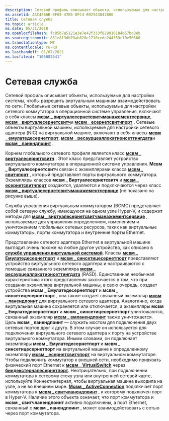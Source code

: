 ```yaml
---
description: Сетевой профиль описывает объекты, используемые для настройки системы, чтобы разрешить виртуальным машинам взаимодействовать по сети.
ms.assetid: A5C4866B-0F65-47B5-8FC4-B92943842B86
title: Сетевая служба
ms.topic: article
ms.date: 05/31/2018
ms.openlocfilehash: fc85b7a5121a3e7e42f333f829816184b57bd8eb
ms.sourcegitcommit: 831e8f3db78ab820e1710cede244553c70e50500
ms.translationtype: MT
ms.contentlocale: ru-RU
ms.lasthandoff: 01/07/2021
ms.locfileid: "105682641"
---
```

# <a name="networking-service"></a>Сетевая служба

Сетевой профиль описывает объекты, используемые для настройки системы, чтобы разрешить виртуальным машинам взаимодействовать по сети. Глобальные сетевые объекты, используемые для настройки сетевого коммутатора в операционной системе управления, включают в себя классы [**мсвм \_ виртуалесернетсвитчманажементсервице**](msvm-virtualethernetswitchmanagementservice.md), [**мсвм \_ виртуалесернетсвитч**](msvm-virtualethernetswitch.md)и [**мсвм \_ есернетсвитчпорт**](msvm-ethernetswitchport.md) . Сетевые объекты виртуальной машины, используемые для настройки сетевого адаптера (NIC) на виртуальной машине, включают в себя классы [**мсвм \_ емулатедесернетпорт**](msvm-emulatedethernetport.md), [**мсвм \_ ресаурцеаллокатионсеттингдата**](msvm-resourceallocationsettingdata.md)и [**мсвм \_ ланендпоинт**](msvm-lanendpoint.md) .

Корнем глобального сетевого профиля является класс [**мсвм \_ виртуалесернетсвитч**](msvm-virtualethernetswitch.md) . Этот класс представляет устройство виртуального коммутатора в операционной системе управления. **Мсвм \_ Виртуалесернетсвитч** связан с экземплярами класса [**мсвм \_ свитчпорт**](https://www.bing.com/search?q=**Msvm\_SwitchPort**) , который представляет порты виртуального коммутатора. Экземпляры классов **мсвм \_ Виртуалесернетсвитч** и [**мсвм \_ есернетсвитчпорт**](msvm-ethernetswitchport.md) создаются, удаляются и подключаются через класс [**мсвм \_ виртуалесернетсвитчманажементсервице**](msvm-virtualethernetswitchmanagementservice.md) (не показано на рисунке выше).

Служба управления виртуальным коммутатором (ВСМС) представляет собой сетевую службу, имеющуюся на одном узле Hyper-V, и содержит методы для [**мсвм \_ виртуалесернетсвитчманажементсервице**](msvm-virtualethernetswitchmanagementservice.md) , используемые для управления определением, изменением и уничтожением глобальных сетевых ресурсов, таких как виртуальные коммутаторы, порты коммутатора и внутренние порты Ethernet.

Представление сетевого адаптера Ethernet в виртуальной машине выглядит очень похоже на любое другое устройство, как описано в [**службе управления виртуальной системой**](virtual-system-management-service.md). Классы [**мсвм \_ Емулатедесернетпорт**](msvm-emulatedethernetport.md) и [**мсвм \_ синсетицесернетпорт**](msvm-syntheticethernetport.md) представляют устройство виртуального сетевого адаптера и настраиваются с помощью связанного экземпляра [**мсвм \_ ресаурцеаллокатионсеттингдата**](msvm-resourceallocationsettingdata.md) (RASD). Единственная необычная характеристика этого представления заключается в том, что при создании экземпляра виртуальной машины, в свою очередь, создает устройства **мсвм \_ Емулатедесернетпорт** и **мсвм \_ синсетицесернетпорт** , она также создает связанный экземпляр [**мсвм \_ ланендпоинт**](msvm-lanendpoint.md) для виртуального сетевого адаптера. Аналогично, когда виртуальная машина сохраняется или отключается, а экземпляры **мсвм \_ Емулатедесернетпорт** и **мсвм \_ синсетицесернетпорт** уничтожаются, связанный экземпляр [**мсвм \_ вмланендпоинт**](https://www.bing.com/search?q=**Msvm\_VmLANEndpoint**) также уничтожается. Цель **мсвм \_ ланендпоинт** — служить мостом для подключения двух сетевых портов друг к другу. В этом случае он используется для подключения виртуального сетевого адаптера к порту на устройстве виртуального коммутатора. Иными словами, он подключает экземпляры **мсвм \_ Емулатедесернетпорт** и **мсвм \_ синсетицесернетпорт** на виртуальной машине к определенному экземпляру [**мсвм \_ есернетсвитчпорт**](msvm-ethernetswitchport.md) на виртуальном коммутаторе. Чтобы подключить коммутатор к внешней сети, необходимо привязать физический порт Ethernet к [**мсвм \_ VirtualSwitch**](https://www.bing.com/search?q=**Msvm\_VirtualSwitch**) через [**биндекстерналесернетпорт**](https://www.bing.com/search?q=**BindExternalEthernetPort**). Неотрицательно, при подключении коммутатора к сетевому стеку узла или внутренней сетевой карте, используйте Коннектинтернал, чтобы виртуальная машина выходила на узле, а не во внешнем мире. [**Мсвм \_ ActiveConnection**](msvm-activeconnection.md) подключает порт коммутатора к [**мсвм \_ свитчланендпоинт**](https://www.bing.com/search?q=**Msvm\_SwitchLANEndpoint**) , к которому подключен порт в Hyper-V. Наличие этого объекта означает, что порт коммутатора и **мсвм \_ свитчланендпоинт** активно подключены, а порт Ethernet, связанный с **мсвм \_ ланендпоинт** , может взаимодействовать с сетью через порт коммутатора.

 

 



